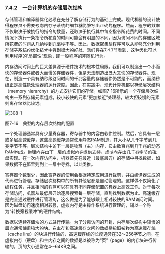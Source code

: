 ### 7.4.2　一台计算机的存储层次结构

存储管理和编译器优化必须在充分了解存储行为的基础上完成。现代机器的设计使得程序员不需要考虑内存子系统的细节就能够写出正确的程序。然而，程序的效率不仅取决于被执行的指令的数量，还取决于执行其中每条指令所花费的时间。不同情况下执行一条指令所花费的时间可能会有明显的不同，因为访问不同的存储区域所花费的时间从几纳秒到几毫秒不等。因此，数据密集型程序可以从能够充分利用存储子系统的优化技术中得到很大的好处。我们将在7.4.3节看到，这种优化可以利用程序的“局部性”现象，即一般程序的非随机行为。

内存访问时间上的巨大差异源于硬件技术的根本性局限。我们可以制造出一个小而快的存储器件或者大而慢的存储器件，但是无法制造出既大又快的存储器件。现在，制造一个具有纳秒级访问时间的千兆容量的存储器件仍然是不可能的，而纳秒级正是高性能处理器的运行速度。因此，在实践中，现代计算机都以存储层次结构（memory hierarchy）的方式安排它们的存储。如图7-16所示的一个存储层次结构由一系列存储元素组成，较小较快的元素“更加接近”处理器，较大但较慢的元素则离存储器比较远。

![308-1](../Images/image04489.jpeg)

图7-16　典型的内存层次结构的配置

一个处理器通常具有少量寄存器，寄存器中的内容由软件控制。然后，它具有一层或多层高速缓存，这些高速缓存通常使用静态RAM制造，其大小从几千字节到几兆字节不等。层次结构中的下一层是物理（主）内存，它由数百兆到几千兆的动态RAM构成。物理内存由下一层的虚拟内存提供支持，虚拟内存由几千兆字节的磁盘实现。在一次内存访问中，机器首先在最近（最底层的）的存储中寻找数据，如果数据不在那里则到上一层中寻找，以此类推。

寄存器个数很少，因此寄存器的使用会根据特定应用进行裁剪，并由编译器生成的代码进行管理。存储层次结构中的所有其他层都是自动管理的。这样做不仅简化了编程任务，并且相同的程序可以在具有不同存储配置的机器上高效工作。对于每次存储访问，机器从最低层开始逐层搜索每一层存储，直到找到数据为止。高速缓存是完全通过硬件进行管理的，这么做是为了能够跟上相对较快的RAM访问时间。因为磁盘访问速度相对较慢，虚拟内存是由操作系统进行管理的，辅以一个称为“转换旁视缓冲”的硬件结构。

数据以连续存储块的方式进行传输。为了分摊访问的开销，内存层次结构中较慢的层次通常使用较大的块。在主存和高速缓存之间的数据是按照被称为高速缓存线（cache line）的块进行传输的，高速缓存线的长度通常在32～256字节之间。在虚拟内存（硬盘）和主内存之间的数据是以被称为“页”（page）的内存块进行传输的，页的大小通常在4～64KB之间。